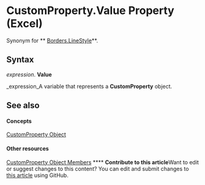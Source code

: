 
# CustomProperty.Value Property (Excel)

Synonym for  ** [Borders.LineStyle](a057234d-0442-3fd7-5547-b19451774c0e.md)**.


## Syntax

 _expression_. **Value**

 _expression_A variable that represents a  **CustomProperty** object.


## See also


#### Concepts


 [CustomProperty Object](df8b58d8-ccfd-00bb-723a-a9c328f0b38b.md)
#### Other resources


 [CustomProperty Object Members](a63c6fa9-2a9f-745a-987c-f977bf2c679a.md)
****   **Contribute to this article**Want to edit or suggest changes to this content? You can edit and submit changes to  [this article](https://github.com/jhershey00/VBA_Excel_Test/OpenXMLCon/articles/3c549348-4df7-278a-433f-a8550950f8ab.md) using GitHub.

